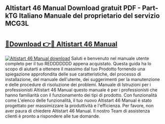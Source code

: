 ## Altistart 46 Manual Download gratuit PDF - Part-kTG Italiano Manuale del proprietario del servizio MCG3L

# <h2><a href="http://dfgpqm5.blite.top/?on=Altistart+46+Manual">🔗Download 👉🔴 Altistart 46 Manual</a></h2>

[![Altistart 46 Manual download](https://i.imgur.com/lujVjoI.png)](http://dfgpqm5.blite.top/?on=Altistart+46+Manual)
Saluti e benvenuto nel manuale utente completo per il tuo REDDDDDDD appena acquistato. Questa guida ha lo scopo di aiutarti a ottenere il massimo dal tuo Prodotto fornendo una spiegazione approfondita delle sue caratteristiche, del processo di installazione, del manuale dell'utente, dei suggerimenti per la manutenzione e delle procedure di risoluzione dei problemi. Manuale di Istruzioni per i professionisti Altistart 46 Manual questo manuale è per i professionisti che hanno familiarità con il funzionamento dei tipi di prodotto. Con funzionalità come L'elenco delle funzionalità, il tuo nuovo Altistart 46 Manual è stato progettato per massimizzare la produttività e l'efficienza. Per favore, non aver paura di chiedere Altistart 46 Manual. Il nostro Team di assistenza clienti è pronto a rispondere alle tue domande.
